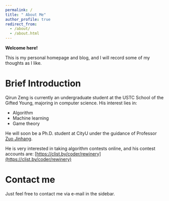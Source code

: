 ```yaml
---
permalink: /
title: " About Me"
author_profile: true
redirect_from: 
  - /about/
  - /about.html
---
```


**Welcome here!**

This is my personal homepage and blog, and I will record some of my thoughts as I like.

Brief Introduction
=====

Qirun Zeng is currently an undergraduate student at the USTC School of the Gifted Young, majoring in computer science. His interest lies in:

- Algorithm
- Machine learning
- Game theory

He will soon be a Ph.D. student at CityU under the guidance of Professor [Zuo Jinhang](https://jhzuo.github.io).


He is very interested in taking algorithm contests online, and his contest accounts are: [https://clist.by/coder/rewinery](https://clist.by/coder/rewinery)

Contact me
=====

Just feel free to contact me via e-mail in the sidebar.
